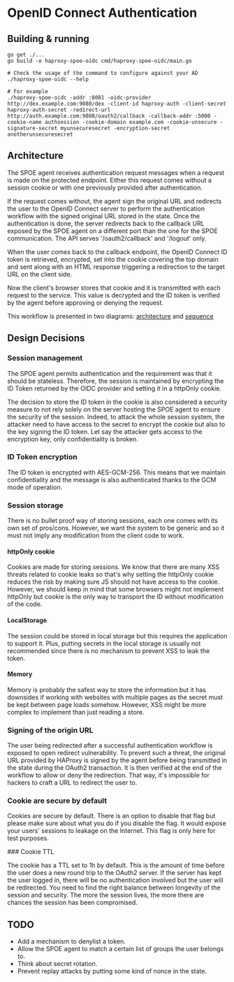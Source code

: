 # OpenID Connect Authentication

## Building & running

    go get ./...
    go build -o haproxy-spoe-oidc cmd/haproxy-spoe-oidc/main.go

    # Check the usage of the command to configure against your AD
    ./haproxy-spoe-oidc --help

    # For example
    ./haproxy-spoe-oidc -addr :8081 -oidc-provider http://dex.example.com:9080/dex -client-id haproxy-auth -client-secret haproxy-auth-secret -redirect-url http://auth.example.com:9080/oauth2/callback -callback-addr :5000 -cookie-name authsession -cookie-domain example.com -cookie-unsecure -signature-secret myunsecuresecret -encryption-secret anotherunsecuresecret


## Architecture

The SPOE agent receives authentication request messages when a request is made on the protected endpoint. Either this
request comes without a session cookie or with one previously provided after authentication.

If the request comes without, the agent sign the original URL and redirects the user to the OpenID Connect server to
perform the authentication workflow with the signed original URL stored in the state. Once the authentication is done,
the server redirects back to the callback URL exposed by the SPOE agent on a different port than the one for the SPOE communication. The API serves '/oauth2/callback' and '/logout' only.

When the user comes back to the callback endpoint, the OpenID Connect ID token is retrieved, encrypted, set into
the cookie covering the top domain and sent along with an HTML response triggering a redirection to the target URL
on the client side.

Now the client's browser stores that cookie and it is transmitted with each request to the service. This value is decrypted and the ID token is verified by the agent before approving or denying the request.


This workflow is presented in two diagrams: [architecture](./images/architecture-oidc.png) and [sequence](./images/sequence-oidc.png)

## Design Decisions

### Session management

The SPOE agent permits authentication and the requirement was that it should be stateless. Therefore, the session is
maintained by encrypting the ID Token returned by the OIDC provider and setting it in a httpOnly cookie.

The decision to store the ID token in the cookie is also considered a security measure to not rely solely on the
server hosting the SPOE agent to ensure the security of the session. Indeed, to attack the whole session system, the
attacker need to have access to the secret to encrypt the cookie but also to the key signing the ID token. Let say the
attacker gets access to the encryption key, only confidentiality is broken.

### ID Token encryption

The ID token is encrypted with AES-GCM-256. This means that we maintain confidentiality and the message is also
authenticated thanks to the GCM mode of operation.

### Session storage

There is no bullet proof way of storing sessions, each one comes with its own set of pros/cons. However, we want the
system to be generic and so it must not imply any modification from the client code to work.

#### httpOnly cookie

Cookies are made for storing sessions. We know that there are many XSS threats related to cookie leaks so that's
why setting the httpOnly cookie reduces the risk by making sure JS should not have access to the cookie. However,
we should keep in mind that some browsers might not implement httpOnly but cookie is the only way to transport the
ID without modification of the code.

#### LocalStorage

The session could be stored in local storage but this requires the application to support it. Plus, putting secrets in
the local storage is usually not recommended since there is no mechanism to prevent XSS to leak the token.

#### Memory

Memory is probably the safest way to store the information but it has downsides if working with websites with multiple
pages as the secret must be kept between page loads somehow. However, XSS might be more complex to implement than just reading a store.

### Signing of the origin URL

The user being redirected after a successful authentication workflow is exposed to open redirect vulnerability. To
prevent such a threat, the original URL provided by HAProxy is signed by the agent before being transmitted in the
state during the OAuth2 transaction. It is then verified at the end of the workflow to allow or deny the redirection.
That way, it's impossible for hackers to craft a URL to redirect the user to.

### Cookie are secure by default

Cookies are secure by default. There is an option to disable that flag but please make sure about what you do if you
disable the flag. It would expose your users' sessions to leakage on the Internet. This flag is only here for test
purposes.

### Cookie TTL

The cookie has a TTL set to 1h by default. This is the amount of time before the user does a new round trip to the
OAuth2 server. If the server has kept the user logged in, there will be no authentication involved but the user will be
redirected. You need to find the right balance between longevity of the session and security. The more the session lives,
the more there are chances the session has been compromised.


## TODO

* Add a mechanism to denylist a token.
* Allow the SPOE agent to match a certain list of groups the user belongs to.
* Think about secret rotation.
* Prevent replay attacks by putting some kind of nonce in the state.